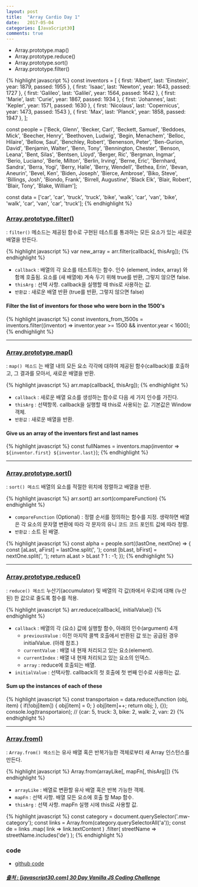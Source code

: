 ```yaml
---
layout: post
title:  "Array Cardio Day 1"
date:   2017-05-04
categories: [JavaScript30]
comments: true
---
```


- Array.prototype.map()
- Array.prototype.reduce()
- Array.prototype.sort()
- Array.prototype.filter()

<!--more-->

{% highlight javascript %}
const inventors = [
  { first: 'Albert', last: 'Einstein', year: 1879, passed: 1955 },
  { first: 'Isaac', last: 'Newton', year: 1643, passed: 1727 },
  { first: 'Galileo', last: 'Galilei', year: 1564, passed: 1642 },
  { first: 'Marie', last: 'Curie', year: 1867, passed: 1934 },
  { first: 'Johannes', last: 'Kepler', year: 1571, passed: 1630 },
  { first: 'Nicolaus', last: 'Copernicus', year: 1473, passed: 1543 },
  { first: 'Max', last: 'Planck', year: 1858, passed: 1947 },
];

const people = ['Beck, Glenn', 'Becker, Carl', 'Beckett, Samuel', 'Beddoes, Mick', 'Beecher, Henry', 'Beethoven, Ludwig', 'Begin, Menachem', 'Belloc, Hilaire', 'Bellow, Saul', 'Benchley, Robert', 'Benenson, Peter', 'Ben-Gurion, David', 'Benjamin, Walter', 'Benn, Tony', 'Bennington, Chester', 'Benson, Leana', 'Bent, Silas', 'Bentsen, Lloyd', 'Berger, Ric', 'Bergman, Ingmar', 'Berio, Luciano', 'Berle, Milton', 'Berlin, Irving', 'Berne, Eric', 'Bernhard, Sandra', 'Berra, Yogi', 'Berry, Halle', 'Berry, Wendell', 'Bethea, Erin', 'Bevan, Aneurin', 'Bevel, Ken', 'Biden, Joseph', 'Bierce, Ambrose', 'Biko, Steve', 'Billings, Josh', 'Biondo, Frank', 'Birrell, Augustine', 'Black Elk', 'Blair, Robert', 'Blair, Tony', 'Blake, William'];

const data = ['car', 'car', 'truck', 'truck', 'bike', 'walk', 'car', 'van', 'bike', 'walk', 'car', 'van', 'car', 'truck'];
{% endhighlight %}

### [Array.prototype.filter()](https://developer.mozilla.org/ko/docs/Web/JavaScript/Reference/Global_Objects/Array/filter)
: `filter()` 메소드는 제공된 함수로 구현된 테스트를 통과하는 모든 요소가 있는 새로운 배열을 만든다. <br>

{% highlight javascript %}
var new_array = arr.filter(callback[, thisArg]);
{% endhighlight %}

- `callback` : 배열의 각 요소를 테스트하는 함수. 인수 (element, index, array) 와 함께 호출됨. 요소를 (새 배열에) 계속 두기 위해 true를 반환, 그렇지 않으면 false.
- `thisArg` : 선택 사항. callback을 실행할 때 this로 사용하는 값.
- `반환값` : 새로운 배열 반환 (true를 반환, 그렇지 않으면 false)

#### Filter the list of inventors for those who were born in the 1500's

{% highlight javascript %}
const inventors_from_1500s = inventors.filter((inventor) => inventor.year >= 1500 && inventor.year < 1600);
{% endhighlight %}

---

### [Array.prototype.map()](https://developer.mozilla.org/ko/docs/Web/JavaScript/Reference/Global_Objects/Array/map)
: `map() 메소드` 는 배열 내의 모든 요소 각각에 대하여  제공된 함수(callback)를 호출하고, 그 결과를 모아서, 새로운 배열을 반환. <br>

{% highlight javascript %}
arr.map(callback[, thisArg]);
{% endhighlight %}

- `callback` : 새로운 배열 요소를 생성하는 함수로 다음 세 가지 인수를 가진다.
- `thisArg` : 선택항목. callback을 실행할 때 this로 사용되는 값. 기본값은 Window 객체.
- `반환값` : 새로운 배열을 반환.

#### Give us an array of the inventors first and last names

{% highlight javascript %}
const fullNames = inventors.map(inventor => `${inventor.first} ${inventor.last}`);
{% endhighlight %}

---

### [Array.prototype.sort()](https://developer.mozilla.org/ko/docs/Web/JavaScript/Reference/Global_Objects/Array/sort)
: `sort() 메소드` 배열의 요소를 적절한 위치에 정렬하고 배열을 반환.<br>

{% highlight javascript %}
arr.sort()
arr.sort(compareFunction)
{% endhighlight %}

- `compareFunction` (Optional) : 정렬 순서를 정의하는 함수를 지정. 생략하면 배열은 각 요소의 문자열 변환에 따라 각 문자의 유니 코드 코드 포인트 값에 따라 정렬.
- `반환값` : 소트 된 배열.

{% highlight javascript %}
const alpha = people.sort((lastOne, nextOne) => {
    const [aLast, aFirst] = lastOne.split(', ');
    const [bLast, bFirst] = nextOne.split(', ');
    return aLast > bLast ? 1 : -1;
});
{% endhighlight %}

---

### [Array.prototype.reduce()](https://developer.mozilla.org/ko/docs/Web/JavaScript/Reference/Global_Objects/Array/Reduce)
: `reduce() 메소드` 누산기(accumulator) 및 배열의 각 값(좌에서 우로)에 대해 (누산된) 한 값으로 줄도록 함수를 적용. <br>

{% highlight javascript %}
arr.reduce(callback[, initialValue])
{% endhighlight %}

- `callback` : 배열의 각 (요소) 값에 실행할 함수, 아래의 인수(argument) 4개
    - `previousValue` : 이전 마지막 콜백 호출에서 반환된 값 또는 공급된 경우 initialValue. (아래 참조.)
    - `currentValue` : 배열 내 현재 처리되고 있는 요소(element).
    - `currentIndex` : 배열 내 현재 처리되고 있는 요소의 인덱스.
    - `array` : reduce에 호출되는 배열. <br>
- `initialValue` : 선택사항. callback의 첫 호출에 첫 번째 인수로 사용하는 값.

#### Sum up the instances of each of these

{% highlight javascript %}
const transportaion = data.reduce(function (obj, item) {
    if(!obj[item]) {
        obj[item] = 0;
    }
    obj[item]++;
    return obj;
}, {});
console.log(transportaion); // {car: 5, truck: 3, bike: 2, walk: 2, van: 2}
{% endhighlight %}

---

### [Array.from()](https://developer.mozilla.org/ko/docs/Web/JavaScript/Reference/Global_Objects/Array/from)
: `Array.from() 메소드`는 유사 배열 혹은 반복가능한 객체로부터 새 Array 인스턴스를 만든다.<br>

{% highlight javascript %}
Array.from(arrayLike[, mapFn[, thisArg]])
{% endhighlight %}

- `arrayLike` : 배열로 변환할 유사 배열 혹은 반복 가능한 객체.
- `mapFn` : 선택 사항. 배열 모든 요소에 호출 할 Map 함수.
- `thisArg` : 선택 사항. mapFn 실행 시에 this로 사용할 값.

{% highlight javascript %}
const category = document.querySelector('.mw-category');
const links = Array.from(category.querySelectorAll('a'));
const de = links
                .map( link => link.textContent )
                .filter( streetName => streetName.includes('de') );
{% endhighlight %}

### code
- [github code](https://github.com/rockquai/JavaScript30/tree/master/04-Array%20Cardio%20Day%201/script.js)

##### [출처 : [javascript30.com] 30 Day Vanilla JS Coding Challenge](https://javascript30.com/)
